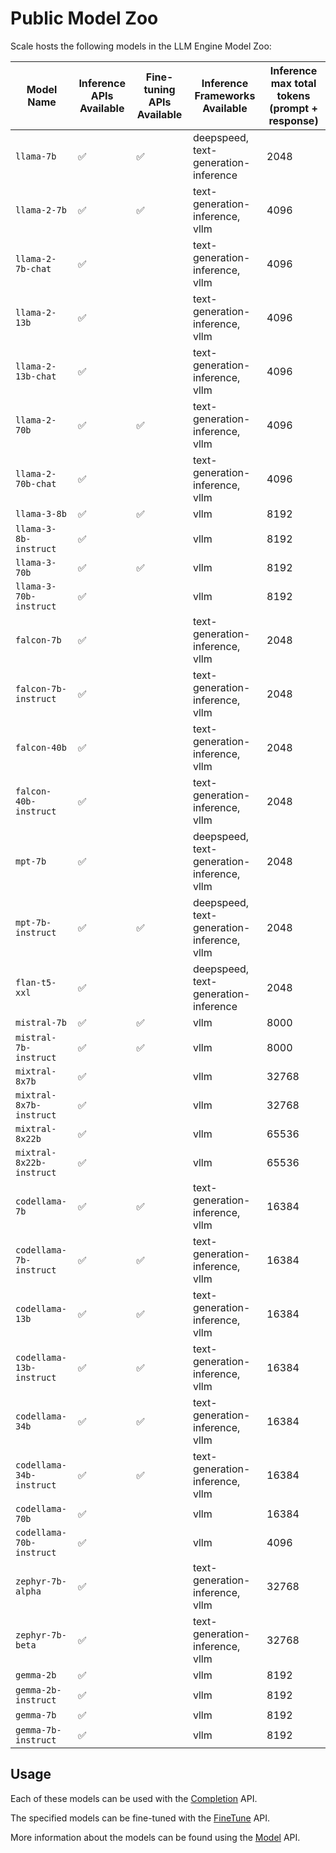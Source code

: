 # Public Model Zoo

Scale hosts the following models in the LLM Engine Model Zoo:

| Model Name               | Inference APIs Available | Fine-tuning APIs Available | Inference Frameworks Available             | Inference max total tokens (prompt + response) |
| ------------------------ | ------------------------ | -------------------------- | ------------------------------------------ | ---------------------------------------------- |
| `llama-7b`               | ✅                       | ✅                         | deepspeed, text-generation-inference       | 2048                                           |
| `llama-2-7b`             | ✅                       | ✅                         | text-generation-inference, vllm            | 4096                                           |
| `llama-2-7b-chat`        | ✅                       |                            | text-generation-inference, vllm            | 4096                                           |
| `llama-2-13b`            | ✅                       |                            | text-generation-inference, vllm            | 4096                                           |
| `llama-2-13b-chat`       | ✅                       |                            | text-generation-inference, vllm            | 4096                                           |
| `llama-2-70b`            | ✅                       | ✅                         | text-generation-inference, vllm            | 4096                                           |
| `llama-2-70b-chat`       | ✅                       |                            | text-generation-inference, vllm            | 4096                                           |
| `llama-3-8b`             | ✅                       | ✅                         | vllm                                       | 8192                                           |
| `llama-3-8b-instruct`    | ✅                       |                            | vllm                                       | 8192                                           |
| `llama-3-70b`            | ✅                       | ✅                         | vllm                                       | 8192                                           |
| `llama-3-70b-instruct`   | ✅                       |                            | vllm                                       | 8192                                           |
| `falcon-7b`              | ✅                       |                            | text-generation-inference, vllm            | 2048                                           |
| `falcon-7b-instruct`     | ✅                       |                            | text-generation-inference, vllm            | 2048                                           |
| `falcon-40b`             | ✅                       |                            | text-generation-inference, vllm            | 2048                                           |
| `falcon-40b-instruct`    | ✅                       |                            | text-generation-inference, vllm            | 2048                                           |
| `mpt-7b`                 | ✅                       |                            | deepspeed, text-generation-inference, vllm | 2048                                           |
| `mpt-7b-instruct`        | ✅                       | ✅                         | deepspeed, text-generation-inference, vllm | 2048                                           |
| `flan-t5-xxl`            | ✅                       |                            | deepspeed, text-generation-inference       | 2048                                           |
| `mistral-7b`             | ✅                       | ✅                         | vllm                                       | 8000                                           |
| `mistral-7b-instruct`    | ✅                       | ✅                         | vllm                                       | 8000                                           |
| `mixtral-8x7b`           | ✅                       |                            | vllm                                       | 32768                                          |
| `mixtral-8x7b-instruct`  | ✅                       |                            | vllm                                       | 32768                                          |
| `mixtral-8x22b`          | ✅                       |                            | vllm                                       | 65536                                          |
| `mixtral-8x22b-instruct` | ✅                       |                            | vllm                                       | 65536                                          |
| `codellama-7b`           | ✅                       | ✅                         | text-generation-inference, vllm            | 16384                                          |
| `codellama-7b-instruct`  | ✅                       | ✅                         | text-generation-inference, vllm            | 16384                                          |
| `codellama-13b`          | ✅                       | ✅                         | text-generation-inference, vllm            | 16384                                          |
| `codellama-13b-instruct` | ✅                       | ✅                         | text-generation-inference, vllm            | 16384                                          |
| `codellama-34b`          | ✅                       | ✅                         | text-generation-inference, vllm            | 16384                                          |
| `codellama-34b-instruct` | ✅                       | ✅                         | text-generation-inference, vllm            | 16384                                          |
| `codellama-70b`          | ✅                       |                            | vllm                                       | 16384                                          |
| `codellama-70b-instruct` | ✅                       |                            | vllm                                       | 4096                                           |
| `zephyr-7b-alpha`        | ✅                       |                            | text-generation-inference, vllm            | 32768                                          |
| `zephyr-7b-beta`         | ✅                       |                            | text-generation-inference, vllm            | 32768                                          |
| `gemma-2b`               | ✅                       |                            | vllm                                       | 8192                                           |
| `gemma-2b-instruct`      | ✅                       |                            | vllm                                       | 8192                                           |
| `gemma-7b`               | ✅                       |                            | vllm                                       | 8192                                           |
| `gemma-7b-instruct`      | ✅                       |                            | vllm                                       | 8192                                           |

## Usage

Each of these models can be used with the
[Completion](../api/python_client/#llmengine.Completion) API.

The specified models can be fine-tuned with the
[FineTune](../api/python_client/#llmengine.FineTune) API.

More information about the models can be found using the
[Model](../api/python_client/#llmengine.Model) API.
